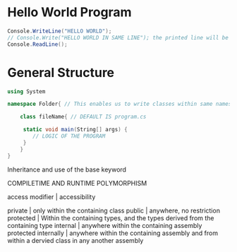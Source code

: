# Hello World Program

```c#
Console.WriteLine("HELLO WORLD");
// Console.Write("HELLO WORLD IN SAME LINE"); the printed line will be in the same line
Console.ReadLine();
```

# General Structure

```c#
using System

namespace Folder{ // This enables us to write classes within same namespace

    class fileName{ // DEFAULT IS program.cs

     static void main(String[] args) {
        // LOGIC OF THE PROGRAM
     }
    }
}
```

Inheritance and use of the base keyword

COMPILETIME AND RUNTIME POLYMORPHISM

access modifier | accessibility

private | only within the containing class
public | anywhere, no restriction
protected | Within the containing types, and the types derived from the containing type
internal | anywhere within the containing assembly
protected internally | anywhere within the containing assembly and from within a dervied class in any another assembly
